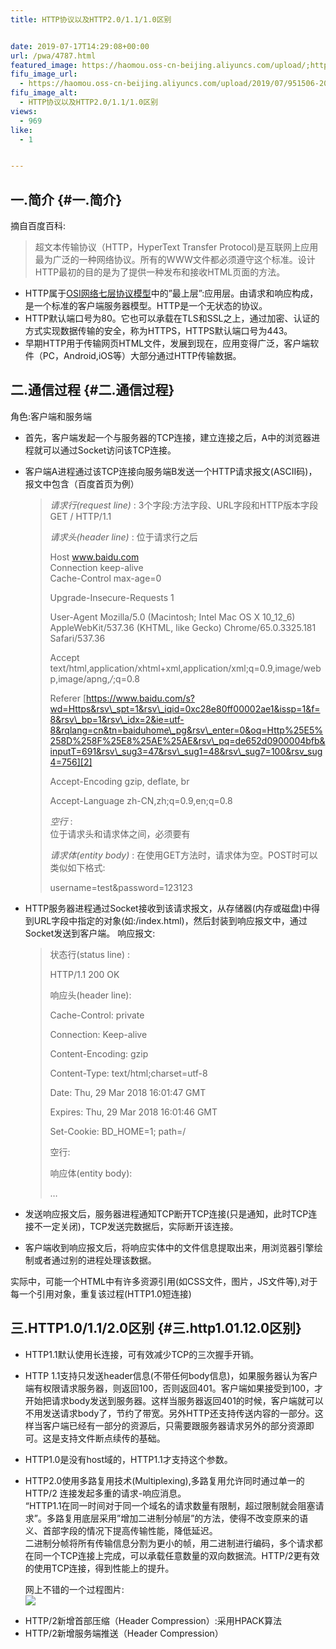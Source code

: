 ```yaml
---
title: HTTP协议以及HTTP2.0/1.1/1.0区别


date: 2019-07-17T14:29:08+00:00
url: /pwa/4787.html
featured_image: https://haomou.oss-cn-beijing.aliyuncs.com/upload/;https://haomou.oss-cn-beijing.aliyuncs.com/upload/2019/07/951506-20180330005255437-1566386281.jpg
fifu_image_url:
  - https://haomou.oss-cn-beijing.aliyuncs.com/upload/2019/07/951506-20180330005255437-1566386281.jpg
fifu_image_alt:
  - HTTP协议以及HTTP2.0/1.1/1.0区别
views:
  - 969
like:
  - 1


---
```

## 一.简介 {#一.简介}

摘自百度百科:

> 超文本传输协议（HTTP，HyperText Transfer Protocol)是互联网上应用最为广泛的一种网络协议。所有的WWW文件都必须遵守这个标准。设计HTTP最初的目的是为了提供一种发布和接收HTML页面的方法。

  * HTTP属于[OSI网络七层协议模型][1]中的&#8221;最上层&#8221;:应用层。由请求和响应构成，是一个标准的客户端服务器模型。HTTP是一个无状态的协议。
  * HTTP默认端口号为80。它也可以承载在TLS和SSL之上，通过加密、认证的方式实现数据传输的安全，称为HTTPS，HTTPS默认端口号为443。
  * 早期HTTP用于传输网页HTML文件，发展到现在，应用变得广泛，客户端软件（PC，Android,iOS等）大部分通过HTTP传输数据。

## 二.通信过程 {#二.通信过程}

角色:客户端和服务端

  * 首先，客户端发起一个与服务器的TCP连接，建立连接之后，A中的浏览器进程就可以通过Socket访问该TCP连接。
  * 客户端A进程通过该TCP连接向服务端B发送一个HTTP请求报文(ASCII码)，报文中包含（百度首页为例）  
    > _请求行(request line)_ : 3个字段:方法字段、URL字段和HTTP版本字段  
    > GET / HTTP/1.1
    > 
    > _请求头(header line)_ : 位于请求行之后
    > 
    > Host www.baidu.com  
    > Connection keep-alive  
    > Cache-Control max-age=0
    > 
    > Upgrade-Insecure-Requests 1
    > 
    > User-Agent Mozilla/5.0 (Macintosh; Intel Mac OS X 10\_12\_6) AppleWebKit/537.36 (KHTML, like Gecko) Chrome/65.0.3325.181 Safari/537.36
    > 
    > Accept text/html,application/xhtml+xml,application/xml;q=0.9,image/webp,image/apng,_/_;q=0.8
    > 
    > Referer [https://www.baidu.com/s?wd=Https&rsv\_spt=1&rsv\_iqid=0xc28e80ff00002ae1&issp=1&f=8&rsv\_bp=1&rsv\_idx=2&ie=utf-8&rqlang=cn&tn=baiduhome\_pg&rsv\_enter=0&oq=Http%25E5%258D%258F%25E8%25AE%25AE&rsv\_pq=de652d0900004bfb&inputT=691&rsv\_sug3=47&rsv\_sug1=48&rsv\_sug7=100&rsv_sug4=756][2]
    > 
    > Accept-Encoding gzip, deflate, br
    > 
    > Accept-Language zh-CN,zh;q=0.9,en;q=0.8
    > 
    > _空行_ :  
    > 位于请求头和请求体之间，必须要有
    > 
    > _请求体(entity body)_ : 在使用GET方法时，请求体为空。POST时可以类似如下格式:
    > 
    > username=test&password=123123

  * HTTP服务器进程通过Socket接收到该请求报文，从存储器(内存或磁盘)中得到URL字段中指定的对象(如:/index.html)，然后封装到响应报文中，通过Socket发送到客户端。 
    响应报文:
    
    > 状态行(status line) :
    > 
    > HTTP/1.1 200 OK
    > 
    > 响应头(header line):
    > 
    > Cache-Control: private
    > 
    > Connection: Keep-alive
    > 
    > Content-Encoding: gzip
    > 
    > Content-Type: text/html;charset=utf-8
    > 
    > Date: Thu, 29 Mar 2018 16:01:47 GMT
    > 
    > Expires: Thu, 29 Mar 2018 16:01:46 GMT
    > 
    > Set-Cookie: BD_HOME=1; path=/
    > 
    > 空行:
    > 
    > 响应体(entity body):  
    > <html>&#8230;</html>

  * 发送响应报文后，服务器进程通知TCP断开TCP连接(只是通知，此时TCP连接不一定关闭)，TCP发送完数据后，实际断开该连接。
  * 客户端收到响应报文后，将响应实体中的文件信息提取出来，用浏览器引擎绘制或者通过别的进程处理该数据。

实际中，可能一个HTML中有许多资源引用(如CSS文件，图片，JS文件等),对于每一个引用对象，重复该过程(HTTP1.0短连接)

## 三.HTTP1.0/1.1/2.0区别 {#三.http1.01.12.0区别}

  * HTTP1.1默认使用长连接，可有效减少TCP的三次握手开销。
  * HTTP 1.1支持只发送header信息(不带任何body信息)，如果服务器认为客户端有权限请求服务器，则返回100，否则返回401。客户端如果接受到100，才开始把请求body发送到服务器。这样当服务器返回401的时候，客户端就可以不用发送请求body了，节约了带宽。另外HTTP还支持传送内容的一部分。这样当客户端已经有一部分的资源后，只需要跟服务器请求另外的部分资源即可。这是支持文件断点续传的基础。
  * HTTP1.0是没有host域的，HTTP1.1才支持这个参数。
  * HTTP2.0使用多路复用技术(Multiplexing),多路复用允许同时通过单一的 HTTP/2 连接发起多重的请求-响应消息。  
    &#8220;HTTP1.1在同一时间对于同一个域名的请求数量有限制，超过限制就会阻塞请求&#8221;。多路复用底层采用&#8221;增加二进制分帧层&#8221;的方法，使得不改变原来的语义、首部字段的情况下提高传输性能，降低延迟。  
    二进制分帧将所有传输信息分割为更小的帧，用二进制进行编码，多个请求都在同一个TCP连接上完成，可以承载任意数量的双向数据流。HTTP/2更有效的使用TCP连接，得到性能上的提升。</p> 
    网上不错的一个过程图片:  
<img src="https://haomou.oss-cn-beijing.aliyuncs.com/upload/2019/07/951506-20180330005255437-1566386281.jpg?x-oss-process=image/quality,q_10/resize,m_lfit,w_200" data-src="https://haomou.oss-cn-beijing.aliyuncs.com/upload/2019/07/951506-20180330005255437-1566386281.jpg?x-oss-process=image/format,webp" /> </li> </ul> 
    
      * HTTP/2新增首部压缩（Header Compression）:采用HPACK算法
      * HTTP/2新增服务端推送（Header Compression）

 [1]: https://www.cnblogs.com/Robin-YB/p/6668762.html
 [2]: https://www.baidu.com/s?wd=Https&rsv_spt=1&rsv_iqid=0xc28e80ff00002ae1&issp=1&f=8&rsv_bp=1&rsv_idx=2&ie=utf-8&rqlang=cn&tn=baiduhome_pg&rsv_enter=0&oq=Http%25E5%258D%258F%25E8%25AE%25AE&rsv_pq=de652d0900004bfb&inputT=691&rsv_sug3=47&rsv_sug1=48&rsv_sug7=100&rsv_sug4=756